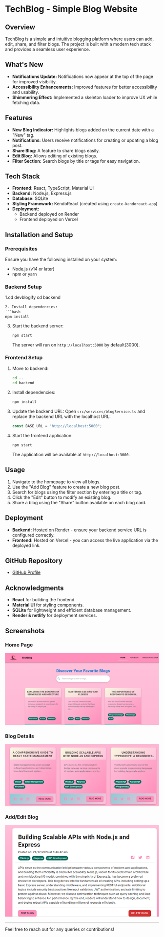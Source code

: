 # TechBlog - Simple Blog Website

## Overview
TechBlog is a simple and intuitive blogging platform where users can add, edit, share, and filter blogs. The project is built with a modern tech stack and provides a seamless user experience.

## What's New
- **Notifications Update:** Notifications now appear at the top of the page for improved visibility.
- **Accessibility Enhancements:** Improved features for better accessibility and usability.
- **Shimmering Effect:** Implemented a skeleton loader to improve UX while fetching data.

## Features
- **New Blog Indicator:** Highlights blogs added on the current date with a "New" tag.
- **Notifications:** Users receive notifications for creating or updating a blog post.
- **Share Blog:** A feature to share blogs easily.
- **Edit Blog:** Allows editing of existing blogs.
- **Filter Section:** Search blogs by title or tags for easy navigation.

## Tech Stack
- **Frontend:** React, TypeScript, Material UI
- **Backend:** Node.js, Express.js
- **Database:** SQLite
- **Styling Framework:** KendoReact (created using `create-kendoreact-app`)
- **Deployment:**
  - Backend deployed on Render
  - Frontend deployed on Vercel

## Installation and Setup

### Prerequisites
Ensure you have the following installed on your system:
- Node.js (v14 or later)
- npm or yarn

### Backend Setup
1.cd devblogify
   cd backend
   ```
2. Install dependencies:
   ```bash
   npm install
   ```
3. Start the backend server:
   ```bash
   npm start
   ```
   The server will run on `http://localhost:5000` by default(3000).

### Frontend Setup
1. Move to backend:
   ```bash
   cd ..
   cd backend
   ```
2. Install dependencies:
   ```bash
   npm install
   ```
3. Update the backend URL:
   Open `src/services/blogService.ts` and replace the backend URL with the localhost URL:
   ```typescript
   const BASE_URL = "http://localhost:5000";
   ```
4. Start the frontend application:
   ```bash
   npm start
   ```
   The application will be available at `http://localhost:3000`.

## Usage
1. Navigate to the homepage to view all blogs.
2. Use the "Add Blog" feature to create a new blog post.
3. Search for blogs using the filter section by entering a title or tag.
4. Click the "Edit" button to modify an existing blog.
5. Share a blog using the "Share" button available on each blog card.

## Deployment
- **Backend:** Hosted on Render - ensure your backend service URL is configured correctly.
- **Frontend:** Hosted on Vercel - you can access the live application via the deployed link.

## GitHub Repository
- [GitHub Profile](https://github.com/Yash-srivastav16)

## Acknowledgments
- **React** for building the frontend.
- **Material UI** for styling components.
- **SQLite** for lightweight and efficient database management.
- **Render & netlify** for deployment services.

## Screenshots

### Home Page
![Home Page](screenshot/blog1.png)

### Blog Details
![Blog Details](screenshot/blog2.png)

### Add/Edit Blog
![Add/Edit Blog](screenshot/blog3.png)

---
Feel free to reach out for any queries or contributions!
